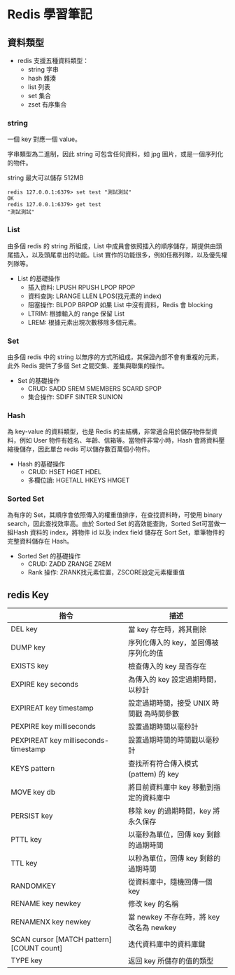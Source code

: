 # Redis 學習筆記

## 資料類型

- redis 支援五種資料類型：
  - string 字串
  - hash 雜湊
  - list 列表
  - set 集合
  - zset 有序集合

### string

一個 key 對應一個 value。

字串類型為二進制，因此 string 可包含任何資料，如 jpg 圖片，或是一個序列化的物件。

string 最大可以儲存 512MB

```redis
redis 127.0.0.1:6379> set test "測試測試"
OK
redis 127.0.0.1:6379> get test
"測試測試"
```

### List

由多個 redis 的 string 所組成，List 中成員會依照插入的順序儲存，期提供由頭尾插入，以及頭尾拿出的功能。List 實作的功能很多，例如任務列隊，以及優先權列隊等。

- List 的基礎操作
  - 插入資料: LPUSH RPUSH LPOP RPOP
  - 資料查詢: LRANGE LLEN LPOS(找元素的 index)
  - 阻塞操作: BLPOP BRPOP 如果 List 中沒有資料，Redis 會 blocking
  - LTRIM: 根據輸入的 range 保留 List
  - LREM: 根據元素出現次數移除多個元素。

### Set

由多個 redis 中的 string 以無序的方式所組成，其保證內部不會有重複的元素，此外 Redis 提供了多個 Set 之間交集、差集與聯集的操作。

- Set 的基礎操作
  - CRUD: SADD SREM SMEMBERS SCARD SPOP
  - 集合操作: SDIFF SINTER SUNION

### Hash

為 key-value 的資料類型，也是 Redis 的主結構，非常適合用於儲存物件型資料，例如 User 物件有姓名、年齡、信箱等。當物件非常小時，Hash 會將資料壓縮後儲存，因此單台 redis 可以儲存數百萬個小物件。

- Hash 的基礎操作
  - CRUD: HSET HGET HDEL
  - 多欄位讀: HGETALL HKEYS HMGET

### Sorted Set

為有序的 Set，其順序會依照傳入的權重值排序，在查找資料時，可使用 binary search，因此查找效率高。由於 Sorted Set 的高效能查詢，Sorted Set可當做一組Hash 資料的 index，將物件 id 以及 index field 儲存在 Sort Set，單筆物件的完整資料儲存在 Hash。

- Sorted Set 的基礎操作
  - CRUD: ZADD ZRANGE ZREM
  - Rank 操作: ZRANK找元素位置，ZSCORE設定元素權重值

## redis Key

| 指令                                      | 描述                                      |
| ----------------------------------------- | ----------------------------------------- |
| DEL key                                   | 當 key 存在時，將其刪除                   |
| DUMP key                                  | 序列化傳入的 key，並回傳被序列化的值      |
| EXISTS key                                | 檢查傳入的 key 是否存在                   |
| EXPIRE key seconds                        | 為傳入的 key 設定過期時間，以秒計         |
| EXPIREAT key timestamp                    | 設定過期時間，接受 UNIX 時間戳 為時間參數 |
| PEXPIRE key milliseconds                  | 設置過期時間以毫秒計                      |
| PEXPIREAT key milliseconds-timestamp      | 設置過期時間的時間戳以毫秒計              |
| KEYS pattern                              | 查找所有符合傳入模式 (pattem) 的 key      |
| MOVE key db                               | 將目前資料庫中 key 移動到指定的資料庫中   |
| PERSIST key                               | 移除 key 的過期時間，key 將永久保存       |
| PTTL key                                  | 以毫秒為單位，回傳 key 剩餘的過期時間     |
| TTL key                                   | 以秒為單位，回傳 key 剩餘的過期時間       |
| RANDOMKEY                                 | 從資料庫中，隨機回傳一個 key              |
| RENAME key newkey                         | 修改 key 的名稱                           |
| RENAMENX key newkey                       | 當 newkey 不存在時，將 key 改名為 newkey  |
| SCAN cursor [MATCH pattern] [COUNT count] | 迭代資料庫中的資料庫鍵                    |
| TYPE key                                  | 返回 key 所儲存的值的類型                 |
